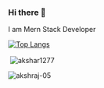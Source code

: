 ### Hi there 👋

<!--
**akshraj-05/akshraj-05** is a ✨ _special_ ✨ repository because its `README.md` (this file) appears on your GitHub profile.-->


I am Mern Stack Developer

[![Top Langs](https://github-readme-stats.vercel.app/api/top-langs/?username=akshraj-05)](https://github.com/akshraj-05/github-readme-stats)

<p>&nbsp;<img align="center" src="https://github-readme-stats.vercel.app/api?username=akshraj-05&show_icons=true&locale=en" alt="akshar1277" /></p>

<p><img align="center" src="https://github-readme-streak-stats.herokuapp.com/?user=akshraj-05&" alt="akshraj-05" /></p>
